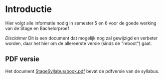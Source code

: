 # Introductie

Hier volgt alle informatie nodig in semester 5 en 6 voor de goede werking van de Stage en Bachelorproef

*Disclaimer* Dit is een document dat mogelijk nog zal gewijzigd en verbeter worden, daar het hier om de allereerste versie (sinds de "reboot") gaat.

## PDF versie
Het document [StageSyllabus/book.pdf](StageSyllabus/book.pdf) bevat de pdfversie van de syllabus.
